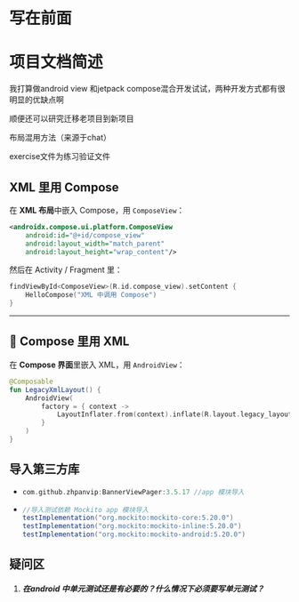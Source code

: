 # 写在前面

# 项目文档简述

我打算做android view 和jetpack compose混合开发试试，两种开发方式都有很明显的优缺点啊

顺便还可以研究迁移老项目到新项目

布局混用方法（来源于chat）

exercise文件为练习验证文件

##  XML 里用 Compose

在 **XML 布局**中嵌入 Compose，用 `ComposeView`：

```xml
<androidx.compose.ui.platform.ComposeView
    android:id="@+id/compose_view"
    android:layout_width="match_parent"
    android:layout_height="wrap_content"/>
```

然后在 Activity / Fragment 里：

```kotlin
findViewById<ComposeView>(R.id.compose_view).setContent {
    HelloCompose("XML 中调用 Compose")
}
```

------

## 🔹 Compose 里用 XML

在 **Compose 界面**里嵌入 XML，用 `AndroidView`：

```kotlin
@Composable
fun LegacyXmlLayout() {
    AndroidView(
        factory = { context ->
            LayoutInflater.from(context).inflate(R.layout.legacy_layout, null)
        }
    )
}
```



## 导入第三方库

- ```groovy
  com.github.zhpanvip:BannerViewPager:3.5.17 //app 模块导入
  ```

- ```groovy
  //导入测试依赖 Mockito app 模块导入
  testImplementation("org.mockito:mockito-core:5.20.0")
  testImplementation("org.mockito:mockito-inline:5.20.0")
  testImplementation("org.mockito:mockito-android:5.20.0")
  ```

  

## 疑问区

1. ##### 在android 中单元测试还是有必要的？什么情况下必须要写单元测试？
